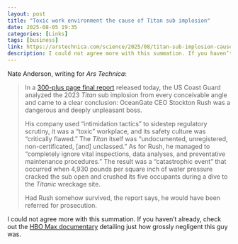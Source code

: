 ```yaml
---
layout: post
title: "Toxic work environment the cause of Titan sub implosion"
date: 2025-08-05 19:35
categories: [Links]
tags: [business]
link: https://arstechnica.com/science/2025/08/titan-sub-implosion-caused-by-absolutely-bonkers-toxic-workplace-environment/
description: I could not agree more with this summation. If you haven’t already, check out the HBO Max documentary detailing just how grossly negligent this guy was.
---
```


Nate Anderson, writing for *Ars Technica*:

>In a [300-plus page final report](https://media.defense.gov/2025/Aug/05/2003773004/-1/-1/0/SUBMERSIBLE%20TITAN%20MBI%20REPORT%20(04AUG2025).PDF) released today, the US Coast Guard analyzed the 2023 *Titan* sub implosion from every conceivable angle and came to a clear conclusion: OceanGate CEO Stockton Rush was a dangerous and deeply unpleasant boss.
>
>His company used “intimidation tactics” to sidestep regulatory scrutiny, it was a “toxic” workplace, and its safety culture was “critically flawed.” The *Titan* itself was “undocumented, unregistered, non-certificated, [and] unclassed.” As for Rush, he managed to “completely ignore vital inspections, data analyses, and preventative maintenance procedures.” The result was a “catastrophic event” that occurred when 4,930 pounds per square inch of water pressure cracked the sub open and crushed its five occupants during a dive to the *Titanic* wreckage site.
>
>Had Rush somehow survived, the report says, he would have been referred for prosecution.

I could not agree more with this summation. If you haven’t already, check out the [HBO Max documentary](https://www.hbomax.com/movies/implosion-the-titanic-sub-disaster/6fb172ef-8a64-4cc5-a489-32e7df7a1c4e) detailing just how grossly negligent this guy was.
